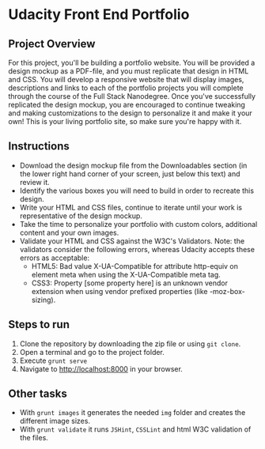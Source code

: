# Udacity Front End Portfolio

## Project Overview
For this project, you'll be building a portfolio website. You will be provided a design mockup as a PDF-file, and you must replicate that design in HTML and CSS. You will develop a responsive website that will display images, descriptions and links to each of the portfolio projects you will complete through the course of the Full Stack Nanodegree.
Once you've successfully replicated the design mockup, you are encouraged to continue tweaking and making customizations to the design to personalize it and make it your own! This is your living portfolio site, so make sure you're happy with it.


## Instructions
* Download the design mockup file from the Downloadables section (in the lower right hand corner of your screen, just below this text) and review it.
* Identify the various boxes you will need to build in order to recreate this design.
* Write your HTML and CSS files, continue to iterate until your work is representative of the design mockup.
* Take the time to personalize your portfolio with custom colors, additional content and your own images.
* Validate your HTML and CSS against the W3C's Validators. Note: the validators consider the following errors, whereas Udacity accepts these errors as acceptable:
  * HTML5: Bad value X-UA-Compatible for attribute http-equiv on element meta when using the X-UA-Compatible meta tag.
  * CSS3: Property [some property here] is an unknown vendor extension when using vendor prefixed properties (like -moz-box-sizing).


## Steps to run

1. Clone the repository by downloading the zip file or using `git clone`.
2. Open a terminal and go to the project folder.
3. Execute `grunt serve`
4. Navigate to [http://localhost:8000](http://localhost:8000) in your browser.

## Other tasks

* With `grunt images` it generates the needed `img` folder and creates the different image sizes.
* With `grunt validate` it runs `JSHint`, `CSSLint` and html W3C validation of the files.
